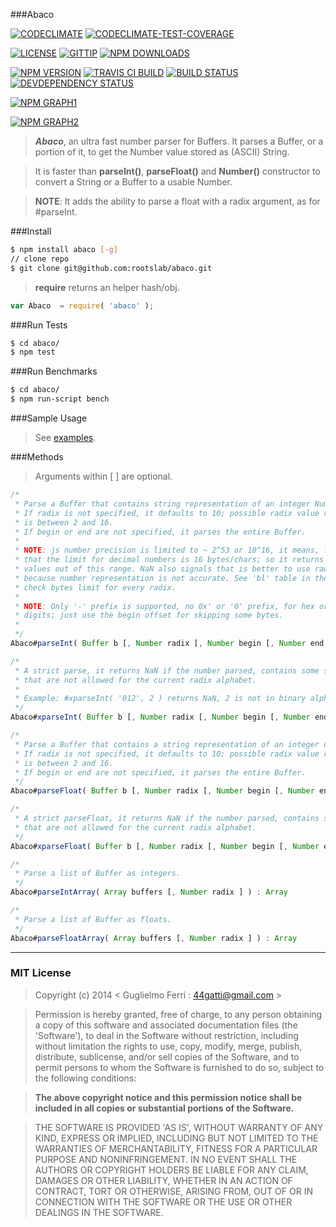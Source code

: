 ###Abaco

[![CODECLIMATE](http://img.shields.io/codeclimate/github/rootslab/abaco.svg?style=flat)](https://codeclimate.com/github/rootslab/abaco)
[![CODECLIMATE-TEST-COVERAGE](http://img.shields.io/codeclimate/coverage/github/rootslab/abaco.svg?style=flat)](https://codeclimate.com/github/rootslab/abaco)

[![LICENSE](http://img.shields.io/badge/license-MIT-blue.svg?style=flat)](https://github.com/rootslab/abaco#mit-license)
[![GITTIP](http://img.shields.io/gittip/rootslab.svg?style=flat)](https://www.gittip.com/rootslab/)
[![NPM DOWNLOADS](http://img.shields.io/npm/dm/abaco.svg?style=flat)](http://npm-stat.com/charts.html?package=abaco)

[![NPM VERSION](http://img.shields.io/npm/v/abaco.svg?style=flat)](https://www.npmjs.org/package/abaco)
[![TRAVIS CI BUILD](http://img.shields.io/travis/rootslab/abaco.svg?style=flat)](http://travis-ci.org/rootslab/abaco)
[![BUILD STATUS](http://img.shields.io/david/rootslab/abaco.svg?style=flat)](https://david-dm.org/rootslab/abaco)
[![DEVDEPENDENCY STATUS](http://img.shields.io/david/dev/rootslab/abaco.svg?style=flat)](https://david-dm.org/rootslab/abaco#info=devDependencies)

[![NPM GRAPH1](https://nodei.co/npm-dl/abaco.png)](https://nodei.co/npm/abaco/)

[![NPM GRAPH2](https://nodei.co/npm/abaco.png?downloads=true&stars=true)](https://nodei.co/npm/abaco/)

> **_Abaco_**, an ultra fast number parser for Buffers. It parses a Buffer, or a portion of it, to get the Number value stored as (ASCII) String.

> It is faster than __parseInt()__, __parseFloat()__ and __Number()__ constructor to convert a String
> or a Buffer to a usable Number.

> __NOTE__: It adds the ability to parse a float with a radix argument, as for #parseInt.

###Install

```bash
$ npm install abaco [-g]
// clone repo
$ git clone git@github.com:rootslab/abaco.git
```

> __require__ returns an helper hash/obj.

```javascript
var Abaco  = require( 'abaco' );
```

###Run Tests

```bash
$ cd abaco/
$ npm test
```

###Run Benchmarks

```bash
$ cd abaco/
$ npm run-script bench
```

###Sample Usage

> See [examples](example/).


###Methods

> Arguments within [ ] are optional.

```javascript
/*
 * Parse a Buffer that contains string representation of an integer Number.
 * If radix is not specified, it defaults to 10; possible radix value range
 * is between 2 and 16.
 * If begin or end are not specified, it parses the entire Buffer.
 *
 * NOTE: js number precision is limited to ~ 2^53 or 10^16, it means, for example,
 * that the limit for decimal numbers is 16 bytes/chars; so it returns NaN for
 * values out of this range. NaN also signals that is better to use raw String,
 * because number representation is not accurate. See 'bl' table in the code to
 * check bytes limit for every radix.
 *
 * NOTE: Only '-' prefix is supported, no 0x' or '0' prefix, for hex or octal
 * digits; just use the begin offset for skipping some bytes.
 *
 */
Abaco#parseInt( Buffer b [, Number radix [, Number begin [, Number end ] ] ] ) : Number

/*
 * A strict parse, it returns NaN if the number parsed, contains some symbols
 * that are not allowed for the current radix alphabet.
 *
 * Example: #xparseInt( '012', 2 ) returns NaN, 2 is not in binary alphabet.
 */
Abaco#xparseInt( Buffer b [, Number radix [, Number begin [, Number end ] ] ] ) : Number

/*
 * Parse a Buffer that contains a string representation of an integer or float Number.
 * If radix is not specified, it defaults to 10; possible radix value range
 * is between 2 and 16.
 * If begin or end are not specified, it parses the entire Buffer.
 */
Abaco#parseFloat( Buffer b [, Number radix [, Number begin [, Number end ] ] ] ) : Number

/*
 * A strict parseFloat, it returns NaN if the number parsed, contains some symbols
 * that are not allowed for the current radix alphabet.
 */
Abaco#xparseFloat( Buffer b [, Number radix [, Number begin [, Number end ] ] ] ) : Number

/*
 * Parse a list of Buffer as integers.
 */
Abaco#parseIntArray( Array buffers [, Number radix ] ) : Array

/*
 * Parse a list of Buffer as floats.
 */
Abaco#parseFloatArray( Array buffers [, Number radix ] ) : Array

```

------------------------------------------------------------------------


### MIT License

> Copyright (c) 2014 &lt; Guglielmo Ferri : 44gatti@gmail.com &gt;

> Permission is hereby granted, free of charge, to any person obtaining
> a copy of this software and associated documentation files (the
> 'Software'), to deal in the Software without restriction, including
> without limitation the rights to use, copy, modify, merge, publish,
> distribute, sublicense, and/or sell copies of the Software, and to
> permit persons to whom the Software is furnished to do so, subject to
> the following conditions:

> __The above copyright notice and this permission notice shall be
> included in all copies or substantial portions of the Software.__

> THE SOFTWARE IS PROVIDED 'AS IS', WITHOUT WARRANTY OF ANY KIND,
> EXPRESS OR IMPLIED, INCLUDING BUT NOT LIMITED TO THE WARRANTIES OF
> MERCHANTABILITY, FITNESS FOR A PARTICULAR PURPOSE AND NONINFRINGEMENT.
> IN NO EVENT SHALL THE AUTHORS OR COPYRIGHT HOLDERS BE LIABLE FOR ANY
> CLAIM, DAMAGES OR OTHER LIABILITY, WHETHER IN AN ACTION OF CONTRACT,
> TORT OR OTHERWISE, ARISING FROM, OUT OF OR IN CONNECTION WITH THE
> SOFTWARE OR THE USE OR OTHER DEALINGS IN THE SOFTWARE.